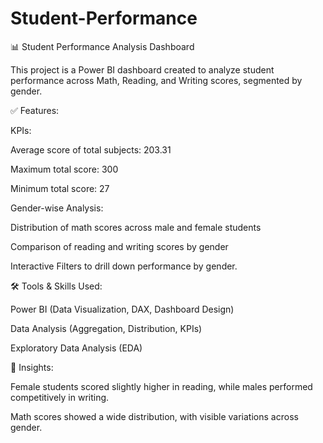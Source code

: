# Student-Performance
📊 Student Performance Analysis Dashboard

This project is a Power BI dashboard created to analyze student performance across Math, Reading, and Writing scores, segmented by gender.

✅ Features:

KPIs:

Average score of total subjects: 203.31

Maximum total score: 300

Minimum total score: 27

Gender-wise Analysis:

Distribution of math scores across male and female students

Comparison of reading and writing scores by gender

Interactive Filters to drill down performance by gender.

🛠 Tools & Skills Used:

Power BI (Data Visualization, DAX, Dashboard Design)

Data Analysis (Aggregation, Distribution, KPIs)

Exploratory Data Analysis (EDA)

📌 Insights:

Female students scored slightly higher in reading, while males performed competitively in writing.

Math scores showed a wide distribution, with visible variations across gender.
